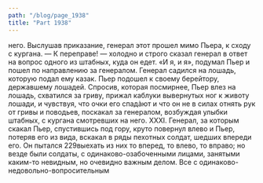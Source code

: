 ```yaml
---
path: "/blog/page_1938"
title: "Part 1938"
---
```


него.
Выслушав приказание, генерал этот прошел мимо Пьера, к сходу с кургана.
— К переправе! — холодно и строго сказал генерал в ответ на вопрос одного из штабных, куда он едет.
«И я, и я», подумал Пьер и пошел по направлению за генералом.
Генерал садился на лошадь, которую подал ему казак. Пьер подошел к своему берейтору, державшему лошадей. Спросив, которая посмирнее, Пьер влез на лошадь, схватился за гриву, прижал каблуки вывернутых ног к животу лошади, и чувствуя, что очки его спадàют и что он не в силах отнять рук от гривы и поводьев, поскакал за генералом, возбуждая улыбки штабных, с кургана смотревших на него.
XXXI.
Генерал, за которым скакал Пьер, спустившись под гору, круто повернул влево и Пьер, потеряв его из вида, вскакал в ряды пехотных солдат, шедших впереди его. Он пытался 229выехать из них то вперед, то влево, то вправо; но везде были солдаты, с одинаково-озабоченными лицами, занятыми каким-то невидным, но очевидно важным делом. Все с одинаково-недовольно-вопросительным
